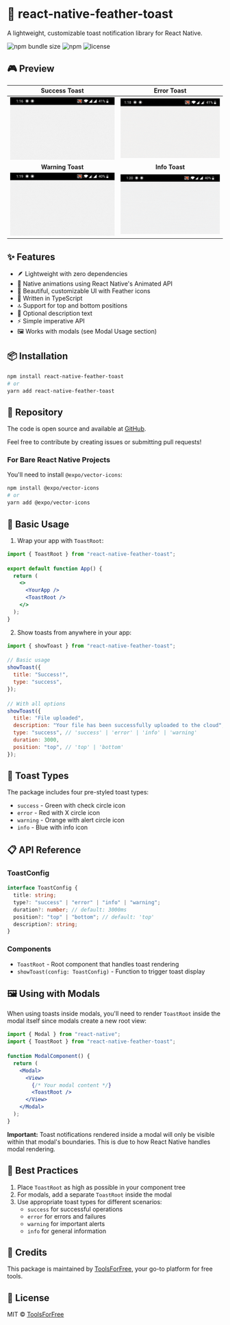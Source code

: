# 🍞 react-native-feather-toast

A lightweight, customizable toast notification library for React Native.

![npm bundle size](https://img.shields.io/bundlephobia/min/react-native-feather-toast)
![npm](https://img.shields.io/npm/v/react-native-feather-toast)
![license](https://img.shields.io/npm/l/react-native-feather-toast)

## 🎮 Preview

|                                                        Success Toast                                                        |                                                       Error Toast                                                       |
| :-------------------------------------------------------------------------------------------------------------------------: | :---------------------------------------------------------------------------------------------------------------------: |
| ![Success Toast](https://raw.githubusercontent.com/kazimshah39/react-native-feather-toast/master/src/img/success-toast.gif) | ![Error Toast](https://raw.githubusercontent.com/kazimshah39/react-native-feather-toast/master/src/img/error-toast.gif) |
|                                                      **Warning Toast**                                                      |                                                     **Info Toast**                                                      |
| ![Warning Toast](https://raw.githubusercontent.com/kazimshah39/react-native-feather-toast/master/src/img/warning-toast.gif) |  ![Info Toast](https://raw.githubusercontent.com/kazimshah39/react-native-feather-toast/master/src/img/info-toast.gif)  |

## ✨ Features

- 🪶 Lightweight with zero dependencies
- 📱 Native animations using React Native's Animated API
- 🎨 Beautiful, customizable UI with Feather icons
- 💪 Written in TypeScript
- 🔝 Support for top and bottom positions
- 📝 Optional description text
- ⚡ Simple imperative API
- 🖼️ Works with modals (see Modal Usage section)

## 📦 Installation

```bash
npm install react-native-feather-toast
# or
yarn add react-native-feather-toast
```

## 📂 Repository

The code is open source and available at [GitHub](https://github.com/kazimshah39/react-native-feather-toast/).

Feel free to contribute by creating issues or submitting pull requests!

### For Bare React Native Projects

You'll need to install `@expo/vector-icons`:

```bash
npm install @expo/vector-icons
# or
yarn add @expo/vector-icons
```

## 🚀 Basic Usage

1. Wrap your app with `ToastRoot`:

```jsx
import { ToastRoot } from "react-native-feather-toast";

export default function App() {
  return (
    <>
      <YourApp />
      <ToastRoot />
    </>
  );
}
```

2. Show toasts from anywhere in your app:

```jsx
import { showToast } from "react-native-feather-toast";

// Basic usage
showToast({
  title: "Success!",
  type: "success",
});

// With all options
showToast({
  title: "File uploaded",
  description: "Your file has been successfully uploaded to the cloud",
  type: "success", // 'success' | 'error' | 'info' | 'warning'
  duration: 3000,
  position: "top", // 'top' | 'bottom'
});
```

## 🎨 Toast Types

The package includes four pre-styled toast types:

- `success` - Green with check circle icon
- `error` - Red with X circle icon
- `warning` - Orange with alert circle icon
- `info` - Blue with info icon

## 📋 API Reference

### ToastConfig

```typescript
interface ToastConfig {
  title: string;
  type?: "success" | "error" | "info" | "warning";
  duration?: number; // default: 3000ms
  position?: "top" | "bottom"; // default: 'top'
  description?: string;
}
```

### Components

- `ToastRoot` - Root component that handles toast rendering
- `showToast(config: ToastConfig)` - Function to trigger toast display

## 🖼️ Using with Modals

When using toasts inside modals, you'll need to render `ToastRoot` inside the modal itself since modals create a new root view:

```jsx
import { Modal } from "react-native";
import { ToastRoot } from "react-native-feather-toast";

function ModalComponent() {
  return (
    <Modal>
      <View>
        {/* Your modal content */}
        <ToastRoot />
      </View>
    </Modal>
  );
}
```

**Important:** Toast notifications rendered inside a modal will only be visible within that modal's boundaries. This is due to how React Native handles modal rendering.

## 🎯 Best Practices

1. Place `ToastRoot` as high as possible in your component tree
2. For modals, add a separate `ToastRoot` inside the modal
3. Use appropriate toast types for different scenarios:
   - `success` for successful operations
   - `error` for errors and failures
   - `warning` for important alerts
   - `info` for general information

## 👥 Credits

This package is maintained by [ToolsForFree](https://toolsforfree.com/), your go-to platform for free tools.

## 📝 License

MIT © [ToolsForFree](https://toolsforfree.com/)
